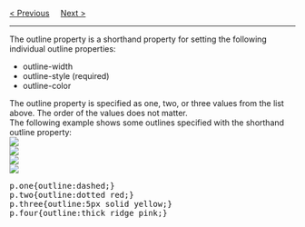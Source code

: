 <a href="/CSS/Outline/Colors.md">&lt; Previous</a>
&nbsp;&nbsp;&nbsp;
<a href="/CSS/Outline/Offset.md">Next &gt;</a>
<hr>
The outline property is a shorthand property for setting the following individual outline properties:
<ul>
  <li>outline-width</li>
  <li>outline-style (required)</li>
  <li>outline-color</li>
</ul>
The outline property is specified as one, two, or three values from the list above. The order of the values does not matter.
<br>
The following example shows some outlines specified with the shorthand outline property:
<br>
<img src="https://i.imgur.com/6fVo7pm.png">
<br>
<img src="https://i.imgur.com/Q7D8mgP.png">
<br>
<img src="https://i.imgur.com/mi2NCuM.png">
<br>
<img src="https://i.imgur.com/T9HJdA7.png">
<pre>
p.one{outline:dashed;}
p.two{outline:dotted red;}
p.three{outline:5px solid yellow;}
p.four{outline:thick ridge pink;}
</pre>
